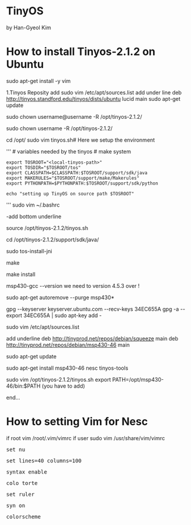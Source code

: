 # TinyOS
by Han-Gyeol Kim


# How to install Tinyos-2.1.2 on Ubuntu 

sudo apt-get install -y vim

1.Tinyos Reposity add
  sudo vim /etc/apt/sources.list 
  add under line
 deb http://tinyos.standford.edu/tinyos/dists/ubuntu lucid main
sudo apt-get update 

sudo chown username@username -R /opt/tinyos-2.1.2/

sudo chown username -R /opt/tinyos-2.1.2/

cd /opt/
sudo vim tinyos.sh# Here we setup the environment

'''
    # variables needed by the tinyos 
    # make system

    export TOSROOT="<local-tinyos-path>"
    export TOSDIR="$TOSROOT/tos"
    export CLASSPATH=$CLASSPATH:$TOSROOT/support/sdk/java
    export MAKERULES="$TOSROOT/support/make/Makerules"
    export PYTHONPATH=$PYTHONPATH:$TOSROOT/support/sdk/python

    echo "setting up TinyOS on source path $TOSROOT"
'''
sudo vim ~/.bashrc

-add bottom underline 

source /opt/tinyos-2.1.2/tinyos.sh

cd /opt/tinyos-2.1.2/support/sdk/java/

sudo tos-install-jni

make

make install

msp430-gcc --version
we need to version 4.5.3 over !

sudo apt-get autoremove --purge msp430*


gpg --keyserver keyserver.ubuntu.com --recv-keys 34EC655A
gpg -a --export 34EC655A | sudo apt-key add -

sudo vim /etc/apt/sources.list

add underline
deb http://tinyprod.net/repos/debian/squeeze main
deb http://tinyprod.net/repos/debian/msp430-46 main

sudo apt-get update

sudo apt-get install msp430-46 nesc tinyos-tools

sudo vim /opt/tinyos-2.1.2/tinyos.sh
export PATH=/opt/msp430-46/bin:$PATH (you have to add)

end...


# How to setting Vim for Nesc
if root
vim /root/.vim/vimrc
if user
sudo vim /usr/share/vim/vimrc

<pre>set nu </pre>
<pre>set lines=40 columns=100</pre>
<pre>syntax enable</pre>
<pre>colo torte</pre>
<pre>set ruler </pre><pre>syn on </pre><pre>colorscheme</pre>
